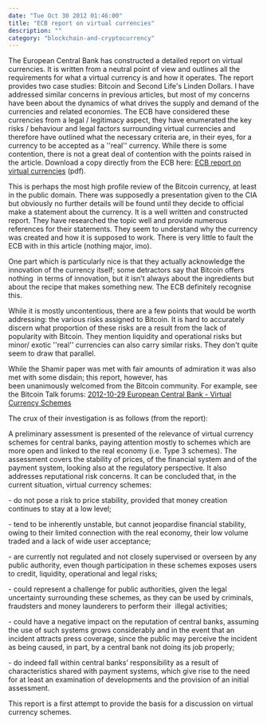 ```yaml
---
date: "Tue Oct 30 2012 01:46:00"
title: "ECB report on virtual currencies"
description: ""
category: "blockchain-and-cryptocurrency"
---
```

The European Central Bank has constructed a detailed report on virtual currencies. It is written from a neutral point of view and outlines all the requirements for what a virtual currency is and how it operates. The report provides two case studies: Bitcoin and Second Life's Linden Dollars. I have addressed similar concerns in previous articles, but most of my concerns have been about the dynamics of what drives the supply and demand of the currencies and related economies. The ECB have considered these currencies from a legal / legitimacy aspect, they have enumerated the key risks / behaviour and legal factors surrounding virtual currencies and therefore have outlined what the necessary criteria are, in their eyes, for a currency to be accepted as a ''real'' currency. While there is some contention, there is not a great deal of contention with the points raised in the article. Download a copy directly from the ECB here: [ECB report on virtual currencies](http://www.ecb.europa.eu/pub/pdf/other/virtualcurrencyschemes201210en.pdf "ECB report on virtual currencies") (pdf).

This is perhaps the most high profile review of the Bitcoin currency, at least in the public domain. There was supposedly a presentation given to the CIA but obviously no further details will be found until they decide to official make a statement about the currency. It is a well written and constructed report. They have researched the topic well and provide numerous references for their statements. They seem to understand why the currency was created and how it is supposed to work. There is very little to fault the ECB with in this article (nothing major, imo).

One part which is particularly nice is that they actually acknowledge the innovation of the currency itself; some detractors say that Bitcoin offers nothing  in terms of innovation, but it isn't always about the ingredients but about the recipe that makes something new. The ECB definitely recognise this.

While it is mostly uncontentious, there are a few points that would be worth addressing: the various risks assigned to Bitcoin. It is hard to accurately discern what proportion of these risks are a result from the lack of popularity with Bitcoin. They mention liquidity and operational risks but minor/ exotic ''real'' currencies can also carry similar risks. They don't quite seem to draw that parallel.

While the Shamir paper was met with fair amounts of admiration it was also met with some disdain; this report, however, has been unanimously welcomed from the Bitcoin community. For example, see the Bitcoin Talk forums: [2012-10-29 European Central Bank - Virtual Currency Schemes](https://bitcointalk.org/index.php?topic=121187.msg1305601#msg1305601)

The crux of their investigation is as follows (from the report):

A preliminary assessment is presented of the relevance of virtual currency schemes for central banks, paying attention mostly to schemes which are more open and linked to the real economy (i.e. Type 3 schemes). The assessment covers the stability of prices, of the financial system and of the payment system, looking also at the regulatory perspective. It also addresses reputational risk concerns. It can be concluded that, in the current situation, virtual currency schemes:

\- do not pose a risk to price stability, provided that money creation continues to stay at a low level;

\- tend to be inherently unstable, but cannot jeopardise financial stability, owing to their limited connection with the real economy, their low volume traded and a lack of wide user acceptance;

\- are currently not regulated and not closely supervised or overseen by any public authority, even though participation in these schemes exposes users to credit, liquidity, operational and legal risks;

\- could represent a challenge for public authorities, given the legal uncertainty surrounding these schemes, as they can be used by criminals, fraudsters and money launderers to perform their  illegal activities;

\- could have a negative impact on the reputation of central banks, assuming the use of such systems grows considerably and in the event that an incident attracts press coverage, since the public may perceive the incident as being caused, in part, by a central bank not doing its job properly;

\- do indeed fall within central banks’ responsibility as a result of characteristics shared with payment systems, which give rise to the need for at least an examination of developments and the provision of an initial assessment.

This report is a first attempt to provide the basis for a discussion on virtual currency schemes.